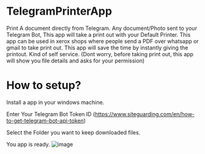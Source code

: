 # TelegramPrinterApp
Print A document directly from Telegram. Any document/Photo sent to your Telegram Bot, This app will take a print out with your Default Printer.
This app can be used in xerox shops where people send a PDF over whatsapp or gmail to take print out.
This app will save the time by instantly giving the printout.
Kind of self service. (Dont worry, before taking print out, this app will show you file details and asks for your permission)

# How to setup?
Install a app in your windows machine.

Enter Your Telegram Bot Token ID (https://www.siteguarding.com/en/how-to-get-telegram-bot-api-token)

Select the Folder you want to keep downloaded files.

You app is ready.
![image](https://user-images.githubusercontent.com/98682811/219945717-59fb080e-ce65-43bc-95ba-5f7d524f69a0.png)
